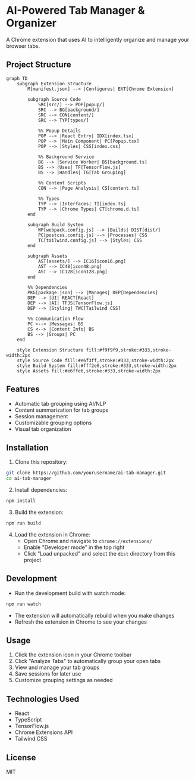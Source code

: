 # AI-Powered Tab Manager & Organizer

A Chrome extension that uses AI to intelligently organize and manage your browser tabs.

## Project Structure

```mermaid
graph TD
    subgraph Extension Structure
        M[manifest.json] --> |Configures| EXT[Chrome Extension]
        
        subgraph Source Code
            SRC[src/] --> POP[popup/]
            SRC --> BG[background/]
            SRC --> CON[content/]
            SRC --> TYP[types/]

            %% Popup Details
            POP --> |React Entry| IDX[index.tsx]
            POP --> |Main Component| PC[Popup.tsx]
            POP --> |Styles| CSS[index.css]
            
            %% Background Service
            BG --> |Service Worker| BS[background.ts]
            BS --> |Uses| TF[TensorFlow.js]
            BS --> |Handles| TG[Tab Grouping]
            
            %% Content Scripts
            CON --> |Page Analysis| CS[content.ts]
            
            %% Types
            TYP --> |Interfaces| TI[index.ts]
            TYP --> |Chrome Types| CT[chrome.d.ts]
        end

        subgraph Build System
            WP[webpack.config.js] --> |Builds| DIST[dist/]
            PC[postcss.config.js] --> |Processes| CSS
            TC[tailwind.config.js] --> |Styles| CSS
        end

        subgraph Assets
            AST[assets/] --> IC16[icon16.png]
            AST --> IC48[icon48.png]
            AST --> IC128[icon128.png]
        end

        %% Dependencies
        PKG[package.json] --> |Manages| DEP[Dependencies]
        DEP --> |UI| REACT[React]
        DEP --> |AI| TFJS[TensorFlow.js]
        DEP --> |Styling| TWC[Tailwind CSS]

        %% Communication Flow
        PC <--> |Messages| BS
        CS <--> |Content Info| BS
        BS --> |Groups| PC
    end

    style Extension Structure fill:#f9f9f9,stroke:#333,stroke-width:2px
    style Source Code fill:#e6f3ff,stroke:#333,stroke-width:2px
    style Build System fill:#fff2e6,stroke:#333,stroke-width:2px
    style Assets fill:#e6ffe6,stroke:#333,stroke-width:2px
```

## Features

- Automatic tab grouping using AI/NLP
- Content summarization for tab groups
- Session management
- Customizable grouping options
- Visual tab organization

## Installation

1. Clone this repository:
```bash
git clone https://github.com/yourusername/ai-tab-manager.git
cd ai-tab-manager
```

2. Install dependencies:
```bash
npm install
```

3. Build the extension:
```bash
npm run build
```

4. Load the extension in Chrome:
   - Open Chrome and navigate to `chrome://extensions/`
   - Enable "Developer mode" in the top right
   - Click "Load unpacked" and select the `dist` directory from this project

## Development

- Run the development build with watch mode:
```bash
npm run watch
```

- The extension will automatically rebuild when you make changes
- Refresh the extension in Chrome to see your changes

## Usage

1. Click the extension icon in your Chrome toolbar
2. Click "Analyze Tabs" to automatically group your open tabs
3. View and manage your tab groups
4. Save sessions for later use
5. Customize grouping settings as needed

## Technologies Used

- React
- TypeScript
- TensorFlow.js
- Chrome Extensions API
- Tailwind CSS

## License

MIT